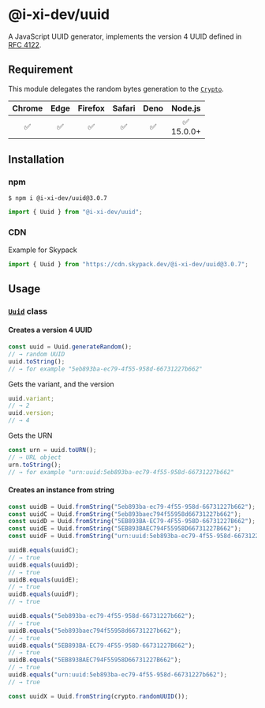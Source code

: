 # @i-xi-dev/uuid

A JavaScript UUID generator, implements the version 4 UUID defined in [RFC 4122](https://datatracker.ietf.org/doc/rfc4122/).


## Requirement

This module delegates the random bytes generation to the [`Crypto`](https://developer.mozilla.org/en-US/docs/Web/API/Crypto).

| Chrome | Edge | Firefox | Safari | Deno | Node.js |
| :---: | :---: | :---: | :---: | :---: | :---: |
| ✅ | ✅ | ✅ | ✅ | ✅ | ✅<br />15.0.0+ |


## Installation

### npm

```console
$ npm i @i-xi-dev/uuid@3.0.7
```

```javascript
import { Uuid } from "@i-xi-dev/uuid";
```

### CDN

Example for Skypack
```javascript
import { Uuid } from "https://cdn.skypack.dev/@i-xi-dev/uuid@3.0.7";
```


## Usage

### [`Uuid`](https://doc.deno.land/https://raw.githubusercontent.com/i-xi-dev/uuid.es/3.0.7/mod.ts/~/Uuid) class

#### Creates a version 4 UUID
```javascript
const uuid = Uuid.generateRandom();
// → random UUID
uuid.toString();
// → for example "5eb893ba-ec79-4f55-958d-66731227b662"
```

Gets the variant, and the version
```javascript
uuid.variant;
// → 2
uuid.version;
// → 4
```

Gets the URN
```javascript
const urn = uuid.toURN();
// → URL object
urn.toString();
// → for example "urn:uuid:5eb893ba-ec79-4f55-958d-66731227b662"
```

#### Creates an instance from string
```javascript
const uuidB = Uuid.fromString("5eb893ba-ec79-4f55-958d-66731227b662");
const uuidC = Uuid.fromString("5eb893baec794f55958d66731227b662");
const uuidD = Uuid.fromString("5EB893BA-EC79-4F55-958D-66731227B662");
const uuidE = Uuid.fromString("5EB893BAEC794F55958D66731227B662");
const uuidF = Uuid.fromString("urn:uuid:5eb893ba-ec79-4f55-958d-66731227b662");

uuidB.equals(uuidC);
// → true
uuidB.equals(uuidD);
// → true
uuidB.equals(uuidE);
// → true
uuidB.equals(uuidF);
// → true

uuidB.equals("5eb893ba-ec79-4f55-958d-66731227b662");
// → true
uuidB.equals("5eb893baec794f55958d66731227b662");
// → true
uuidB.equals("5EB893BA-EC79-4F55-958D-66731227B662");
// → true
uuidB.equals("5EB893BAEC794F55958D66731227B662");
// → true
uuidB.equals("urn:uuid:5eb893ba-ec79-4f55-958d-66731227b662");
// → true
```

```javascript
const uuidX = Uuid.fromString(crypto.randomUUID());
```
